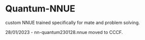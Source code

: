 # Quantum-NNUE
custom NNUE trained specifically for mate and problem solving.

28/01/2023 - nn-quantum230128.nnue moved to CCCF.
